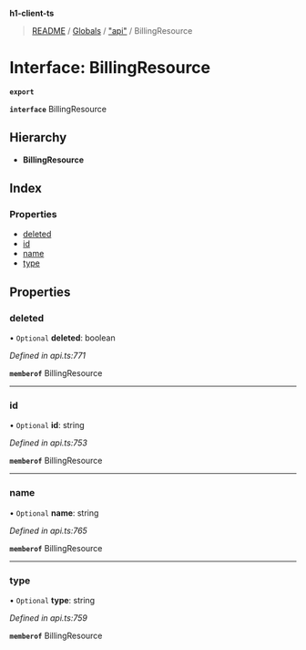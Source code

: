 **h1-client-ts**

> [README](../README.md) / [Globals](../globals.md) / ["api"](../modules/_api_.md) / BillingResource

# Interface: BillingResource

**`export`** 

**`interface`** BillingResource

## Hierarchy

* **BillingResource**

## Index

### Properties

* [deleted](_api_.billingresource.md#deleted)
* [id](_api_.billingresource.md#id)
* [name](_api_.billingresource.md#name)
* [type](_api_.billingresource.md#type)

## Properties

### deleted

• `Optional` **deleted**: boolean

*Defined in api.ts:771*

**`memberof`** BillingResource

___

### id

• `Optional` **id**: string

*Defined in api.ts:753*

**`memberof`** BillingResource

___

### name

• `Optional` **name**: string

*Defined in api.ts:765*

**`memberof`** BillingResource

___

### type

• `Optional` **type**: string

*Defined in api.ts:759*

**`memberof`** BillingResource
